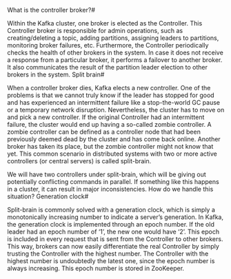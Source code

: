 What is the controller broker?#

Within the Kafka cluster, one broker is elected as the Controller. This Controller broker is responsible for admin operations, such as creating/deleting a topic, adding partitions, assigning leaders to partitions, monitoring broker failures, etc. Furthermore, the Controller periodically checks the health of other brokers in the system. In case it does not receive a response from a particular broker, it performs a failover to another broker. It also communicates the result of the partition leader election to other brokers in the system.
Split brain#

When a controller broker dies, Kafka elects a new controller. One of the problems is that we cannot truly know if the leader has stopped for good and has experienced an intermittent failure like a stop-the-world GC pause or a temporary network disruption. Nevertheless, the cluster has to move on and pick a new controller. If the original Controller had an intermittent failure, the cluster would end up having a so-called zombie controller. A zombie controller can be defined as a controller node that had been previously deemed dead by the cluster and has come back online. Another broker has taken its place, but the zombie controller might not know that yet. This common scenario in distributed systems with two or more active controllers (or central servers) is called split-brain.

We will have two controllers under split-brain, which will be giving out potentially conflicting commands in parallel. If something like this happens in a cluster, it can result in major inconsistencies. How do we handle this situation?
Generation clock#

Split-brain is commonly solved with a generation clock, which is simply a monotonically increasing number to indicate a server’s generation. In Kafka, the generation clock is implemented through an epoch number. If the old leader had an epoch number of ‘1’, the new one would have ‘2’. This epoch is included in every request that is sent from the Controller to other brokers. This way, brokers can now easily differentiate the real Controller by simply trusting the Controller with the highest number. The Controller with the highest number is undoubtedly the latest one, since the epoch number is always increasing. This epoch number is stored in ZooKeeper.
